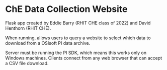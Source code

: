 # ChE Data Collection Website
Flask app created by Eddie Barry (RHIT CHE class of 2022) and David Henthorn (RHIT CHE).

When running, allows users to query a website to select which data to download from a OSIsoft PI data archive.

Server must be running the PI SDK, which means this works only on Windows machines. Clients connect from any web browser that can accept a CSV file download.

